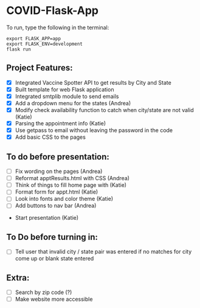 # COVID-Flask-App
To run, type the following in the terminal:

`export FLASK_APP=app`  
`export FLASK_ENV=development`  
`flask run`  

## Project Features: 
- [X] Integrated Vaccine Spotter API to get results by City and State 
- [X] Built template for web Flask application 
- [X] Integrated smtplib module to send emails 
- [X] Add a dropdown menu for the states (Andrea)
- [X] Modify check availability function to catch when city/state are not valid (Katie)
- [X] Parsing the appointment info (Katie)
- [X] Use getpass to email without leaving the password in the code
- [X] Add basic CSS to the pages 

## To do before presentation: 
- [ ] Fix wording on the pages (Andrea)
- [ ] Reformat apptResults.html with CSS (Andrea)
- [ ] Think of things to fill home page with (Katie)
- [ ] Format form for appt.html (Katie)
- [ ] Look into fonts and color theme (Katie)
- [ ] Add buttons to nav bar (Andrea)
- Start presentation (Katie)

## To Do before turning in: 
- [ ] Tell user that invalid city / state pair was entered if no matches for city come up or blank state entered

## Extra: 
- [ ] Search by zip code (?)
- [ ] Make website more accessible